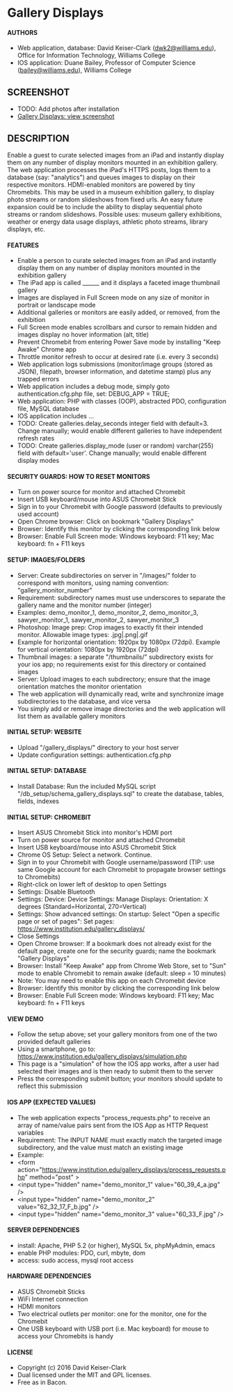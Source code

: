 # Gallery Displays

#### AUTHORS
* Web application, database: David Keiser-Clark (dwk2@williams.edu), Office for Information Technology, Williams College
* IOS application: Duane Bailey, Professor of Computer Science (bailey@williams.edu), Williams College

## SCREENSHOT
* TODO: Add photos after installation
* [Gallery Displays: view screenshot](http://www.screencast.com/ "Gallery Displays")

## DESCRIPTION
Enable a guest to curate selected images from an iPad and instantly display them on any number of display monitors mounted in an exhibition gallery. 
The web application processes the iPad's HTTPS posts, logs them to a database (say: "analytics") and queues images to display on their respective monitors.
HDMI-enabled monitors are powered by tiny Chromebits.
This may be used in a museum exhibition gallery, to display photo streams or random slideshows from fixed urls.
An easy future expansion could be to include the ability to display sequential photo streams or random slideshows. 
Possible uses: museum gallery exhibitions, weather or energy data usage displays, athletic photo streams, library displays, etc.

#### FEATURES
* Enable a person to curate selected images from an iPad and instantly display them on any number of display monitors mounted in the exhibition gallery
* The iPad app is called ______ and it displays a faceted image thumbnail gallery
* Images are displayed in Full Screen mode on any size of monitor in portrait or landscape mode
* Additional galleries or monitors are easily added, or removed, from the exhibition
* Full Screen mode enables scrollbars and cursor to remain hidden and images display no hover information (alt, title)
* Prevent Chromebit from entering Power Save mode by installing "Keep Awake" Chrome app
* Throttle monitor refresh to occur at desired rate (i.e. every 3 seconds)
* Web application logs submissions (monitor/image groups (stored as JSON), filepath, browser information, and datetime stamp) plus any trapped errors
* Web application includes a debug mode, simply goto authentication.cfg.php file, set: DEBUG_APP = TRUE;
* Web application: PHP with classes (OOP), abstracted PDO, configuration file, MySQL database
* IOS application includes ...
* TODO: Create galleries.delay_seconds integer field with default=3. Change manually; would enable different galleries to have independent refresh rates
* TODO: Create galleries.display_mode (user or random) varchar(255) field with default='user'. Change manually; would enable different display modes

#### SECURITY GUARDS: HOW TO RESET MONITORS
* Turn on power source for monitor and attached Chromebit
* Insert USB keyboard/mouse into ASUS Chromebit Stick
* Sign in to your Chromebit with Google password (defaults to previously used account)
* Open Chrome browser: Click on bookmark "Gallery Displays"
* Browser: Identify this monitor by clicking the corresponding link below
* Browser: Enable Full Screen mode: Windows keyboard: F11 key; Mac keyboard: fn + F11 keys

#### SETUP: IMAGES/FOLDERS
* Server: Create subdirectories on server in "/images/" folder to correspond with monitors, using naming convention: "gallery_monitor_number"
* Requirement: subdirectory names must use underscores to separate the gallery name and the monitor number (integer)
* Examples: demo_monitor_1, demo_monitor_2, demo_monitor_3, sawyer_monitor_1, sawyer_monitor_2, sawyer_monitor_3
* Photoshop: Image prep: Crop images to exactly fit their intended monitor. Allowable image types: .jpg|.png|.gif
* Example for horizontal orientation: 1920px by 1080px (72dpi). Example for vertical orientation: 1080px by 1920px (72dpi)
* Thumbnail images: a separate "/thumbnails/" subdirectory exists for your ios app; no requirements exist for this directory or contained images
* Server: Upload images to each subdirectory; ensure that the image orientation matches the monitor orientation
* The web application will dynamically read, write and synchronize image subdirectories to the database, and vice versa
* You simply add or remove image directories and the web application will list them as available gallery monitors

#### INITIAL SETUP: WEBSITE
* Upload "/gallery_displays/" directory to your host server
* Update configuration settings: authentication.cfg.php

#### INITIAL SETUP: DATABASE
* Install Database: Run the included MySQL script "/db_setup/schema_gallery_displays.sql" to create the database, tables, fields, indexes

#### INITIAL SETUP: CHROMEBIT
* Insert ASUS Chromebit Stick into monitor's HDMI port
* Turn on power source for monitor and attached Chromebit
* Insert USB keyboard/mouse into ASUS Chromebit Stick
* Chrome OS Setup: Select a network. Continue.
* Sign in to your Chromebit with Google username/password (TIP: use same Google account for each Chromebit to propagate browser settings to Chromebits)
* Right-click on lower left of desktop to open Settings
* Settings: Disable Bluetooth
* Settings: Device: Device Settings: Manage Displays: Orientation: X degrees (Standard=Horizontal, 270=Vertical)
* Settings: Show advanced settings: On startup: Select "Open a specific page or set of pages": Set pages: https://www.institution.edu/gallery_displays/
* Close Settings
* Open Chrome browser: If a bookmark does not already exist for the default page, create one for the security guards; name the bookmark "Gallery Displays"
* Browser: Install "Keep Awake" app from Chrome Web Store, set to "Sun" mode to enable Chromebit to remain awake (default: sleep = 10 minutes)
* Note: You may need to enable this app on each Chromebit device
* Browser: Identify this monitor by clicking the corresponding link below
* Browser: Enable Full Screen mode: Windows keyboard: F11 key; Mac keyboard: fn + F11 keys

#### VIEW DEMO
* Follow the setup above; set your gallery monitors from one of the two provided default galleries
* Using a smartphone, go to: https://www.institution.edu/gallery_displays/simulation.php
* This page is a "simulation" of how the IOS app works, after a user had selected their images and is then ready to submit them to the server
* Press the corresponding submit button; your monitors should update to reflect this submission

#### IOS APP (EXPECTED VALUES)
* The web application expects "process_requests.php" to receive an array of name/value pairs sent from the IOS App as HTTP Request variables
* Requirement: The INPUT NAME must exactly match the targeted image subdirectory, and the value must match an existing image
* Example:
* &lt;form action="https://www.institution.edu/gallery_displays/process_requests.php" method="post" &gt;
* &lt;input type="hidden" name="demo_monitor_1" value="60_39_4_a.jpg" /&gt;
* &lt;input type="hidden" name="demo_monitor_2" value="62_32_17_F_b.jpg" /&gt;
* &lt;input type="hidden" name="demo_monitor_3" value="60_33_F.jpg" /&gt;

#### SERVER DEPENDENCIES
* install: Apache, PHP 5.2 (or higher), MySQL 5x, phpMyAdmin, emacs
* enable PHP modules: PDO, curl, mbyte, dom
* access: sudo access, mysql root access

#### HARDWARE DEPENDENCIES
* ASUS Chromebit Sticks
* WiFi Internet connection
* HDMI monitors
* Two electrical outlets per monitor: one for the monitor, one for the Chromebit
* One USB keyboard with USB port (i.e. Mac keyboard) for mouse to access your Chromebits is handy

#### LICENSE
* Copyright (c) 2016 David Keiser-Clark
* Dual licensed under the MIT and GPL licenses.
* Free as in Bacon.
